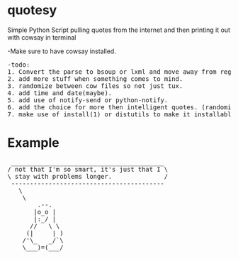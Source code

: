 quotesy
=======

Simple Python Script pulling quotes from the internet and then printing it out with cowsay in terminal

-Make sure to have cowsay installed.

<pre>
-todo:
1. Convert the parse to bsoup or lxml and move away from regex.
2. add more stuff when something comes to mind.
3. randomize between cow files so not just tux.
4. add time and date(maybe).
5. add use of notify-send or python-notify.
6. add the choice for more then intelligent quotes. (randomize).
7. make use of install(1) or distutils to make it installable(package).
</pre>

Example
=======
<pre>
 _________________________________________ 
/ not that I'm so smart, it's just that I \
\ stay with problems longer.              /
 ----------------------------------------- 
   \
    \
        .--.
       |o_o |
       |:_/ |
      //   \ \
     (|     | )
    /'\_   _/`\
    \___)=(___/

</pre>












